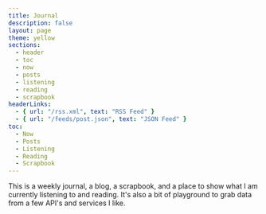 ```yaml
---
title: Journal
description: false
layout: page
theme: yellow
sections:
  - header
  - toc
  - now
  - posts
  - listening
  - reading
  - scrapbook
headerLinks:
  - { url: "/rss.xml", text: "RSS Feed" }
  - { url: "/feeds/post.json", text: "JSON Feed" }
toc:
  - Now
  - Posts
  - Listening
  - Reading
  - Scrapbook
---
```


This is a weekly journal, a blog, a scrapbook, and a place to show what I am currently listening to and reading. It's also a bit of playground to grab data from a few API's and services I like.

